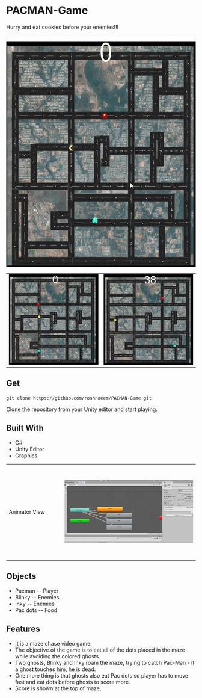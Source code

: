 # PACMAN-Game

Hurry and eat cookies before your enemies!!!

<hr>
<img src= "Images\Pacman.gif" height ="600">


<table><tr>
<td><img src="Images\Pac_start.JPG" ></td>
<td><img src="Images\Pac_38.JPG" ></td>
</tr>
</table>


## Get
```
git clone https://github.com/roshnaeem/PACMAN-Game.git 
```
Clone the repository from your Unity editor and start playing.

## Built With
 * C#
 * Unity Editor
 * Graphics
 
 <table><tr>
 <td  width="200" height= "250">Animator View</td>
<td  width="650" height= "250"><img src="Images\animator.JPG" ></td>
</tr>
</table>

## Objects
* Pacman -- Player
* Blinky -- Enemies
* Inky -- Enemies
* Pac dots -- Food

## Features
- It is a maze chase video game.
- The objective of the game is to eat all of the dots placed in the maze while avoiding the colored ghosts.
- Two ghosts, Blinky and Inky roam the maze, trying to catch Pac-Man - if a ghost touches him, he is dead.
- One more thing is that ghosts also eat Pac dots so player has to move fast and eat dots before ghosts to score more. 
- Score is shown at the top of maze.
